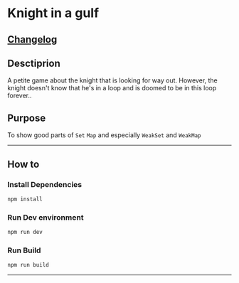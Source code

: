 # Knight in a gulf
## [Changelog](CHANGELOG.md)
## Desctiprion
A petite game about the knight that is looking for way out. However, the knight doesn't know that 
he's in a loop and is doomed to be in this loop forever..<br/>
## Purpose
To show good parts of `Set` `Map` and especially `WeakSet` and `WeakMap`

---
## How to
### Install Dependencies
```bash
npm install
```
### Run Dev environment
```bash
npm run dev
```
### Run Build
```bash
npm run build
```
---
